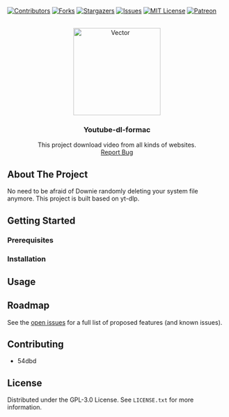 <!-- Improved compatibility of back to top link: See: https://github.com/54dbd/Youtube-dl-formac/pull/73 -->
<a name="readme-top"></a>
<!--
*** Thanks for checking out the Best-README-Template. If you have a suggestion
*** that would make this better, please fork the repo and create a pull request
*** or simply open an issue with the tag "enhancement".
*** Don't forget to give the project a star!
*** Thanks again! Now go create something AMAZING! :D
-->



<!-- PROJECT SHIELDS -->
<!--
*** I'm using markdown "reference style" links for readability.
*** Reference links are enclosed in brackets [ ] instead of parentheses ( ).
*** See the bottom of this document for the declaration of the reference variables
*** for contributors-url, forks-url, etc. This is an optional, concise syntax you may use.
*** https://www.markdownguide.org/basic-syntax/#reference-style-links
-->
[![Contributors][contributors-shield]][contributors-url]
[![Forks][forks-shield]][forks-url]
[![Stargazers][stars-shield]][stars-url]
[![Issues][issues-shield]][issues-url]
[![MIT License][license-shield]][license-url]
[![Patreon][patreon-shield]][patreon-url]



<!-- PROJECT LOGO -->
<br />
<div align="center">
  <img src="https://i.ibb.co/gWFD5WN/tray-arrow-down-fill-1-2x.png" alt="Vector" height="200"/>
  <h3 align="center">Youtube-dl-formac</h3>

  <p align="center">
    This project download video from all kinds of websites.
    <br />
    <a href="https://github.com/54dbd/Youtube-dl-formac/issues">Report Bug</a>
  </p>
</div>




<!-- ABOUT THE PROJECT -->

## About The Project

No need to be afraid of Downie randomly deleting your system file anymore. This project is built based on yt-dlp.


<!-- GETTING STARTED -->

## Getting Started


### Prerequisites


### Installation


<!-- USAGE EXAMPLES -->

## Usage


## Roadmap



See the [open issues](https://github.com/54dbd/Youtube-dl-formac/issues) for a full list of proposed features (and known
issues).



<!-- CONTRIBUTING -->

## Contributing

- 54dbd

<!-- LICENSE -->

## License

Distributed under the GPL-3.0 License. See `LICENSE.txt` for more information.


[contributors-shield]: https://img.shields.io/github/contributors/54dbd/Youtube-dl-formac.svg?style=for-the-badge

[contributors-url]: https://github.com/54dbd/Youtube-dl-formac/graphs/contributors

[forks-shield]: https://img.shields.io/github/forks/54dbd/Youtube-dl-formac.svg?style=for-the-badge

[forks-url]: https://github.com/54dbd/Youtube-dl-formac/network/members

[stars-shield]: https://img.shields.io/github/stars/54dbd/Youtube-dl-formac.svg?style=for-the-badge

[stars-url]: https://github.com/54dbd/Youtube-dl-formac/stargazers

[issues-shield]: https://img.shields.io/github/issues/54dbd/Youtube-dl-formac.svg?style=for-the-badge

[issues-url]: https://github.com/54dbd/Youtube-dl-formac/issues

[license-shield]: https://img.shields.io/github/license/54dbd/Youtube-dl-formac.svg?style=for-the-badge

[license-url]: https://github.com/54dbd/Youtube-dl-formac/blob/master/LICENSE.txt

[patreon-shield]: https://img.shields.io/badge/-patreon-black.svg?style=for-the-badge&logo=patreon&colorB=555

[patreon-url]: https://patreon.com/ross376
